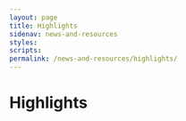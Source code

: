 ```yaml
---
layout: page
title: Highlights
sidenav: news-and-resources
styles:
scripts:
permalink: /news-and-resources/highlights/
---
```


# Highlights
